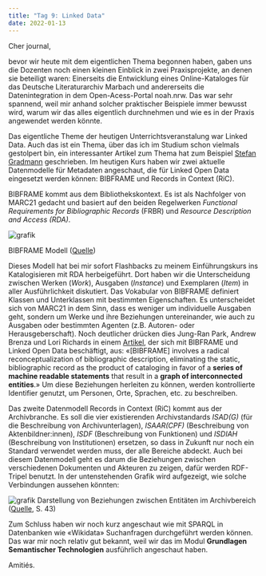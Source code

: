 ```yaml
---
title: "Tag 9: Linked Data"
date: 2022-01-13
---
```


Cher journal,

bevor wir heute mit dem eigentlichen Thema begonnen haben, gaben uns die Dozenten noch einen kleinen Einblick in zwei Praxisprojekte, an denen sie beteiligt waren: Einerseits die Entwicklung eines Online-Kataloges für das Deutsche Literaturarchiv Marbach und andererseits die Datenintegration in dem Open-Acess-Portal noah.nrw. Das war sehr spannend, weil mir anhand solcher praktischer Beispiele immer bewusst wird, warum wir das alles eigentlich durchnehmen und wie es in der Praxis angewendet werden könnte.

Das eigentliche Theme der heutigen Unterrichtsveranstalung war Linked Data. Auch das ist ein Thema, über das ich im Studium schon vielmals gestolpert bin, ein interessanter Artikel zum Thema hat zum Beispiel [Stefan Gradmann](https://doi.org/10.1515/9783110258264.219) geschrieben. 
Im heutigen Kurs haben wir zwei aktuelle Datenmodelle für Metadaten angeschaut, die für Linked Open Data eingesetzt werden können: BIBFRAME und Records in Context (RiC).

BIBFRAME kommt aus dem Bibliothekskontext. Es ist als Nachfolger von MARC21 gedacht und basiert auf den beiden Regelwerken *Functional Requirements for Bibliographic Records* (FRBR) und *Resource Description and Access (RDA)*. 

![grafik](https://user-images.githubusercontent.com/90834649/151709492-c522b285-1738-42e2-abad-10b8ae13ba17.png)

BIBFRAME Modell ([Quelle](https://www.loc.gov/bibframe/docs/bibframe2-model.html))

Dieses Modell hat bei mir sofort Flashbacks zu meinem Einführungskurs ins Katalogisieren mit RDA herbeigeführt. Dort haben wir die Unterscheidung zwischen Werken (*Work*), Ausgaben (*Instance*) und Exemplaren (*Item*) in aller Ausführlichkeit diskutiert. Das Vokabular von BIBFRAME definiert Klassen und Unterklassen mit bestimmten Eigenschaften. Es unterscheidet sich von MARC21 in dem Sinn, dass es weniger um individuelle Ausgaben geht, sondern um Werke und ihre Beziehungen untereinander, wie auch zu Ausgaben oder bestimmten Agenten (z.B. Autoren- oder Herausgeberschaft). Noch deutlicher drücken dies Jung-Ran Park, Andrew Brenza und Lori Richards in einem [Artikel](https://www.intechopen.com/chapters/71884), der sich mit BIBFRAME und Linked Open Data beschäftigt, aus: «[BIBFRAME] involves a radical reconceptualization of bibliographic description, eliminating the static, bibliographic record as the product of cataloging in favor of a **series of machine readable statements** that result in a **graph of interconnected entities**.» Um diese Beziehungen herleiten zu können, werden kontrollierte Identifier genutzt, um Personen, Orte, Sprachen, etc. zu beschreiben.

Das zweite Datenmodell Records in Context (RiC) kommt aus der Archivbranche. Es soll die vier existierenden Archivstandards *ISAD(G)* (für die Beschreibung von Archivunterlagen), *ISAAR(CPF)* (Beschreibung von Aktenbildner:innen), *ISDF* (Beschreibung von Funktionen) und *ISDIAH* (Beschreibung von Institutionen) ersetzen, so dass in Zukunft nur noch ein Standard verwendet werden muss, der alle Bereiche abdeckt. Auch bei diesem Datenmodell geht es darum die Beziehungen zwischen verschiedenen Dokumenten und Akteuren zu zeigen, dafür werden RDF-Tripel benutzt. In der untenstehenden Grafik wird aufgezeigt, wie solche Verbindungen aussehen könnten:

![grafik](https://user-images.githubusercontent.com/90834649/151709556-0a5b75db-1121-47ee-a556-d5eb2b324835.png)
Darstellung von Beziehungen zwischen Entitäten im Archivbereich ([Quelle](https://www.ica.org/sites/default/files/session-7.8-ica-egad-ric-congress2016.pdf), S. 43)

Zum Schluss haben wir noch kurz angeschaut wie mit SPARQL in Datenbanken wie «Wikidata» Suchanfragen durchgeführt werden können. Das war mir noch relativ gut bekannt, weil wir das im Modul **Grundlagen Semantischer Technologien** ausführlich angeschaut haben.

Amitiés.

